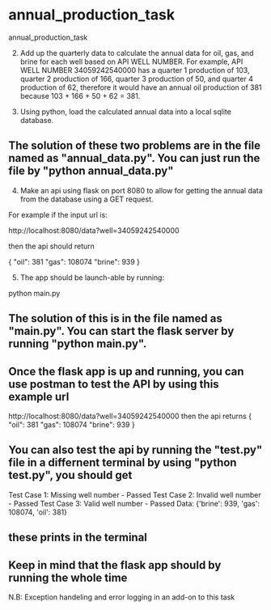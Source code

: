 # annual_production_task
annual_production_task

2. Add up the quarterly data to calculate the annual data for  oil, gas, and brine for each well based on API WELL NUMBER. For example, API WELL NUMBER 34059242540000 has a quarter 1 production of 103, quarter 2 production of 166, quarter 3 production of 50, and quarter 4 production of 62, therefore it would have an annual oil production of 381 because 103 + 166 + 50 + 62 = 381.

3. Using python, load the calculated annual data into a local sqlite database.

## The solution of these two problems are in the file named as "annual_data.py". You can just run the file by "python annual_data.py"

4. Make an api using flask on port 8080 to allow for getting the annual data from the database using a GET request.

For example if the input url is:

http://localhost:8080/data?well=34059242540000 

then the api should return

{
	"oil": 381
	"gas": 108074
	"brine": 939
}


5. The app should be launch-able by running:

python main.py

## The solution of this is in the file named as  "main.py". You can start the flask server by running "python main.py".
## Once the flask app is up and running, you can use postman to test the API by using this example url

http://localhost:8080/data?well=34059242540000 
then the api returns
{
	"oil": 381
	"gas": 108074
	"brine": 939
}

## You can also test the api by running the "test.py" file in a differnent terminal by using "python test.py", you should get
Test Case 1: Missing well number - Passed
Test Case 2: Invalid well number - Passed
Test Case 3: Valid well number - Passed
Data: {'brine': 939, 'gas': 108074, 'oil': 381}
## these prints in the terminal
## Keep in mind that the flask app should by running the whole time

N.B: Exception handeling and error logging in an add-on to this task
